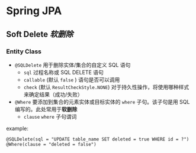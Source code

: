 # Spring JPA

## Soft Delete _软删除_

### Entity Class

* `@SQLDelete` 用于删除实体/集合的自定义 SQL 语句
  * `sql` 过程名称或 SQL DELETE 语句
  * `callable` (默认 `false` ) 语句是否可以调用
  * `check` (默认 `ResultCheckStyle.NONE`) 对于持久性操作，将使用哪种样式来确定结果（成功/失败）
* `@Where` 要添加到集合的元素实体或目标实体的 `where` 子句。该子句是用 SQL 编写的。此处常用于**软删除**
  * `clause` `where` 子句谓词

example: 
```jshelllanguage
@SQLDelete(sql = "UPDATE table_name SET deleted = true WHERE id = ?")
@Where(clause = "deleted = false")
```

